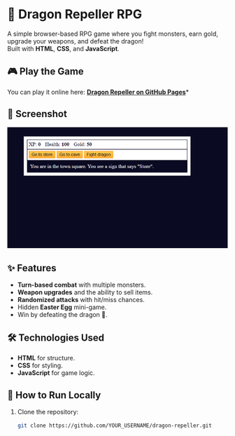 # 🐉 Dragon Repeller RPG

A simple browser-based RPG game where you fight monsters, earn gold, upgrade your weapons, and defeat the dragon!  
Built with **HTML**, **CSS**, and **JavaScript**.

## 🎮 Play the Game
You can play it online here: **[Dragon Repeller on GitHub Pages](https://ajar132.github.io/dragon-repeller/)***

## 📸 Screenshot
![Gameplay Screenshot](Screenshot.png)  

## ✨ Features
- **Turn-based combat** with multiple monsters.
- **Weapon upgrades** and the ability to sell items.
- **Randomized attacks** with hit/miss chances.
- Hidden **Easter Egg** mini-game.
- Win by defeating the dragon 🐲.

## 🛠️ Technologies Used
- **HTML** for structure.
- **CSS** for styling.
- **JavaScript** for game logic.

## 🚀 How to Run Locally
1. Clone the repository:
   ```bash
   git clone https://github.com/YOUR_USERNAME/dragon-repeller.git
